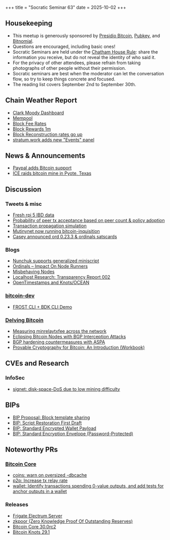 +++
title = "Socratic Seminar 63"
date = 2025-10-02
+++

Housekeeping
------------

- This meetup is generously sponsored by [Presidio Bitcoin](https://www.presidiobitcoin.org/), [Pubkey](https://pubkey.bar/), and [Bitnomial](https://bitnomial.com).
- Questions are encouraged, including basic ones!
- Socratic Seminars are held under the [Chatham House Rule](https://www.chathamhouse.org/about-us/chatham-house-rule): share the information you receive, but do not reveal the identity of who said it.
- For the privacy of other attendees, please refrain from taking photographs of other people without their permission.
- Socratic seminars are best when the moderator can let the conversation flow, so try to keep things concrete and focused.
- The reading list covers September 2nd to September 30th.

Chain Weather Report
--------------------

- [Clark Moody Dashboard](https://dashboard.clarkmoody.com/)
- [Mempool](https://mempool.space/graphs/mempool#1m)
- [Block Fee Rates](https://mempool.space/graphs/mining/block-fee-rates#1m)
- [Block Rewards 1m](https://mempool.space/graphs/mining/block-rewards#1m)
- [Block Reconstruction rates go up](https://x.com/glozow/status/1968310311221657809)
- [stratum.work adds new "Events" panel](https://stratum.work/)

News & Announcements
--------------------

- [Paypal adds Bitcoin support](https://newsroom.paypal-corp.com/2025-09-15-PayPal-Ushers-in-a-New-Era-of-Peer-to-Peer-Payments,-Reimagining-How-Money-Moves-to-Anyone,-Anywhere)
- [ICE raids bitcoin mine in Pyote, Texas](https://blockspace.media/insight/ice-raids-bitcoin-mine-in-pyote-texas/)

Discussion
----------

### Tweets & misc

- [Fresh rpi 5 IBD data](https://x.com/L0RINC/status/1964396017853616588)
- [Probability of peer tx acceptance based on peer count & policy adoption](https://x.com/murchandamus/status/1971647746299121773)
- [Transaction propagation simulation](https://x.com/LaurentMT/status/1973416866212180089)
- [Mutinynet now running bitcoin-inquisition](https://x.com/benthecarman/status/1968794533291794509)
- [Casey announced ord 0.23.3 & ordinals satscards](https://x.com/rodarmor/status/1971346206447342042)

### Blogs

- [Nunchuk supports generalized miniscript](https://nunchuk.io/blog/miniscript-programmable-bitcoin)
- [Ordinals – Impact On Node Runners](https://blog.bitmex.com/ordinals-impact-on-node-runners/)
- [Misbehaving Nodes](https://antoinep.com/posts/misbehaving_nodes/)
- [Localhost Research: Transparency Report 002](https://lclhost.org/blog/transparency-report-002/)
- [OpenTimestamps and Knots/OCEAN](https://petertodd.org/2025/opentimestamps-and-knots-ocean)

### [bitcoin-dev](https://groups.google.com/g/bitcoindev)

- [FROST CLI + BDK CLI Demo](https://groups.google.com/g/bitcoindev/c/IwOY6IanJyY)

### [Delving Bitcoin](https://delvingbitcoin.org/)

- [Measuring minrelaytxfee across the network](https://delvingbitcoin.org/t/measuring-minrelaytxfee-across-the-bitcoin-network/1989)
- [Eclipsing Bitcoin Nodes with BGP Interception Attacks](https://delvingbitcoin.org/t/eclipsing-bitcoin-nodes-with-bgp-interception-attacks/1965)
- [BGP hardening countermeasures with ASPA](https://datatracker.ietf.org/doc/html/draft-ietf-sidrops-aspa-verification)
- [Provable Cryptography for Bitcoin: An Introduction (Workbook)](https://delvingbitcoin.org/t/provable-cryptography-for-bitcoin-an-introduction-workbook/1974)

CVEs and Research
-----------------

### InfoSec

- [signet: disk-space-DoS due to low mining difficulty](https://github.com/bitcoin/bitcoin/issues/33266)

BIPs
----

- [BIP Proposal: Block template sharing](https://delvingbitcoin.org/t/sharing-block-templates/1906)
- [BIP: Script Restoration First Draft](https://github.com/rustyrussell/bips/pull/1/files)
- [BIP: Standard Encrypted Wallet Payload](https://gist.github.com/KeysSoze/7109a7f0455897b1930f851bde6337e3)
- [BIP: Standard Encryption Envelope (Password-Protected)](https://gist.github.com/KeysSoze/866d009ccd082edf6802df240154b20d)

Noteworthy PRs
--------------

### [Bitcoin Core](https://github.com/bitcoin/bitcoin)

- [coins: warn on oversized -dbcache](https://github.com/bitcoin/bitcoin/pull/33333)
- [p2p: Increase tx relay rate](https://github.com/bitcoin/bitcoin/pull/28592)
- [wallet: Identify transactions spending 0-value outputs, and add tests for anchor outputs in a wallet](https://github.com/bitcoin/bitcoin/pull/33268)

### Releases

- [Frigate Electrum Server](https://github.com/sparrowwallet/frigate)
- [zkpoor (Zero Knowledge Proof Of Outstanding Reserves)](https://github.com/AbdelStark/zkpoor)
- [Bitcoin Core 30.0rc2](https://github.com/bitcoin-core/bitcoin-devwiki/wiki/v30.0-Release-Notes-Draft)
- [Bitcoin Knots 29.1](https://github.com/bitcoinknots/bitcoin/releases/tag/v29.1.knots20250903)
